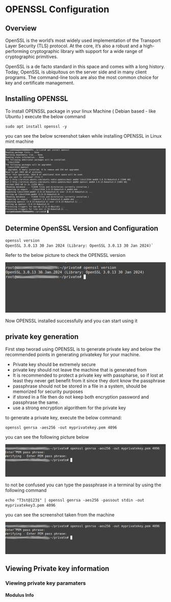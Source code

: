 # OPENSSL Configuration 

## Overview 
OpenSSL is the world’s most widely used implementation of the Transport Layer Security (TLS) protocol. At the core, it’s also a robust and a high-performing cryptographic library with support for a wide range of cryptographic primitives.

OpenSSL is a de facto standard in this space and comes with a long history. 
Today, OpenSSL is ubiquitous on the server side and in many client programs. 
The command-line tools are also the most common choice for key and certificate management. 

## Installing OPENSSL 
To install OPENSSL package in your linux Machine ( Debian based - like Ubuntu ) execute the below command

```
sudo apt install openssl -y
```
you can see the below screenshot taken while installing OPENSSL in Linux mint machine

![installing OPENSSL package](https://github.com/alsaeedi2007/OpenSSL/blob/main/openssl%20installation.png)
## Determine OpenSSL Version and Configuration

```
openssl version 
OpenSSL 3.0.13 30 Jan 2024 (Library: OpenSSL 3.0.13 30 Jan 2024)`
```
Refer to the below picture to check the OPENSSL version 

![OPENSSL version](https://github.com/alsaeedi2007/OpenSSL/blob/main/openssl%20version.png)

Now OPENSSL installed successfully and you can start using it

## private key generation 
First step tworad using OPENSSL is to generate private key and below the recommended points in generating privatekey for your machine.

- Private key should be extremely secure
- private key should not leave the machine that is generated from
- It is recommended to protect a private key with passpharse, so if lost at least they never get benefit from it since they dont know the passphrase
- passphrase should not be stored in a file in a system, should be memorized for security purposes
- if stored in a file then do not keep both encryption password and passphrase the same.
- use a strong encryption algorithem for the private key

to generate a private key, execute the below command:

```
openssl genrsa -aes256 -out myprivatekey.pem 4096

```

you can see the following picture below 

![Generating Private key ](https://github.com/alsaeedi2007/OpenSSL/blob/main/openssl%20genrsa.png)

to not be confused you can type the passphrase in a terminal by using the following command 
```
echo "T3st@123$" | openssl genrsa -aes256 -passout stdin -out myprivatekey3.pem 4096
```
you can see the screenshot taken from the machine

![echoing passphrase on terminal](https://github.com/alsaeedi2007/OpenSSL/blob/main/openssl%20genrsa.png)



  

 

## Viewing Private key information 

### Viewing private key paramaters 

#### Modulus Info 



